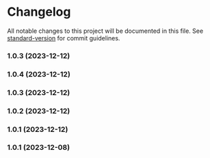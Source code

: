 # Changelog

All notable changes to this project will be documented in this file. See [standard-version](https://github.com/conventional-changelog/standard-version) for commit guidelines.

### 1.0.3 (2023-12-12)

### 1.0.4 (2023-12-12)

### 1.0.3 (2023-12-12)

### 1.0.2 (2023-12-12)

### 1.0.1 (2023-12-12)

### 1.0.1 (2023-12-08)
